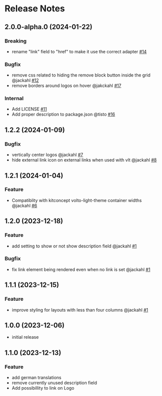 # Release Notes

<!-- You should *NOT* be adding new change log entries to this file.
     You should create a file in the news directory instead.
     For helpful instructions, please see:
     https://6.docs.plone.org/contributing/index.html?highlight=towncrier#change-log-entry
-->

<!-- towncrier release notes start -->

## 2.0.0-alpha.0 (2024-01-22)

### Breaking

- rename "link" field to "href" to make it use the correct adapter [#14](https://github.com/kitconcept/volto-logos-block/pull/14)

### Bugfix

- remove css related to hiding the remove block button inside the grid @jackahl [#12](https://github.com/kitconcept/volto-logos-block/pull/12)
- remove borders around logos on hover @jakckahl [#17](https://github.com/kitconcept/volto-logos-block/pull/17)

### Internal

- Add LICENSE [#11](https://github.com/kitconcept/volto-logos-block/pull/11)
- Add proper description to package.json @tisto [#16](https://github.com/kitconcept/volto-logos-block/pull/16)

## 1.2.2 (2024-01-09)

### Bugfix

- vertically center logos @jackahl [#7](https://github.com/kitconcept/volto-logos-block/pull/7)
- hide external link icon on external links when used with vlt @jackahl [#8](https://github.com/kitconcept/volto-logos-block/pull/8)

## 1.2.1 (2024-01-04)

### Feature

- Compatiblity with kitconcept volto-light-theme container widths @jackahl [#6](https://github.com/kitconcept/volto-logos-block/pull/6)

## 1.2.0 (2023-12-18)

### Feature

- add setting to show or not show description field @jackahl [#1](https://github.com/kitconcept/volto-logos-block/pull/1)

### Bugfix

- fix link element being rendered even when no link is set @jackahl [#1](https://github.com/kitconcept/volto-logos-block/pull/1)

## 1.1.1 (2023-12-15)

### Feature

- improve styling for layouts with less than four columns @jackahl [#1](https://github.com/kitconcept/volto-logos-block/pull/1)

## 1.0.0 (2023-12-06)

- initial release

## 1.1.0 (2023-12-13)

### Feature

- add german translations
- remove currently unused description field
- Add possibillity to link on Logo
